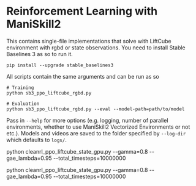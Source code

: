 # Reinforcement Learning with ManiSkill2

This contains single-file implementations that solve with LiftCube environment with rgbd or state observations. You need to install Stable Baselines 3 as so to run it. 

```
pip install --upgrade stable_baselines3 
```

All scripts contain the same arguments and can be run as so

```
# Training
python sb3_ppo_liftcube_rgbd.py

# Evaluation
python sb3_ppo_liftcube_rgbd.py --eval --model-path=path/to/model
````

Pass in `--help` for more options (e.g. logging, number of parallel environments, whether to use ManiSkill2 Vectorized Environments or not etc.). Models and videos are saved to the folder specified by `--log-dir` which defaults to `logs/`. 



python cleanrl_ppo_liftcube_state_gpu.py --gamma=0.8 --gae_lambda=0.95 --total_timesteps=10000000

python cleanrl_ppo_liftcube_state_gpu.py --gamma=0.8 --gae_lambda=0.95 --total_timesteps=10000000